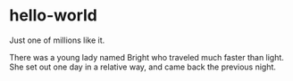 # hello-world
Just one of millions like it.

There was a young lady named Bright
who traveled much faster than light.
She set out one day
in a relative way,
and came back the previous night.
